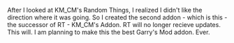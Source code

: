 After I looked at KM_CM's Random Things, I realized I didn't like the direction where it was going. So I created the second addon - which is this - the successor of RT - KM_CM's Addon. RT will no longer recieve updates. This will. I am planning to make this the best Garry's Mod addon. Ever.
